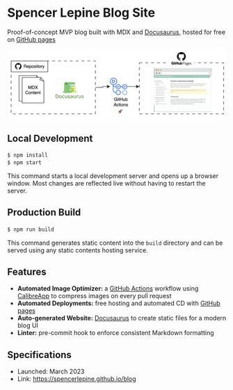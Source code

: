 # Spencer Lepine Blog Site

Proof-of-concept MVP blog built with MDX and [Docusaurus](https://docusaurus.io/), hosted for free on [GitHub pages](https://pages.github.com/)

![](./architecture.png)

## Local Development

```sh
$ npm install
$ npm start
```

This command starts a local development server and opens up a browser window. Most changes are reflected live without having to restart the server.

## Production Build

```sh
$ npm run build
```

This command generates static content into the `build` directory and can be served using any static contents hosting service.

## Features

- **Automated Image Optimizer:** a [GitHub Actions](https://github.com/features/actions) workflow using [CalibreApp](https://github.com/calibreapp/image-actions) to compress images on every pull request
- **Automated Deployments:** free hosting and automated CD with [GitHub pages](https://pages.github.com/)
- **Auto-generated Website:** [Docusaurus](https://docusaurus.io/) to create static files for a modern blog UI
- **Linter:** pre-commit hook to enforce consistent Markdown formatting

## Specifications

- Launched: March 2023
- Link: https://spencerlepine.github.io/blog
